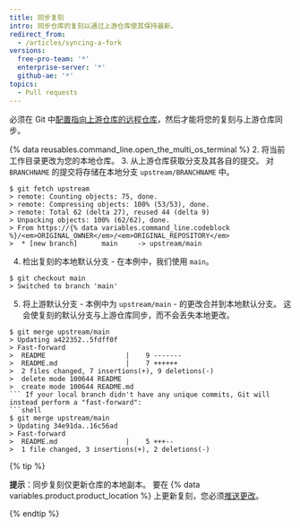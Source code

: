 ```yaml
---
title: 同步复刻
intro: 同步仓库的复刻以通过上游仓库使其保持最新。
redirect_from:
  - /articles/syncing-a-fork
versions:
  free-pro-team: '*'
  enterprise-server: '*'
  github-ae: '*'
topics:
  - Pull requests
---
```


必须在 Git 中[配置指向上游仓库的远程仓库](/articles/configuring-a-remote-for-a-fork)，然后才能将您的复刻与上游仓库同步。

{% data reusables.command_line.open_the_multi_os_terminal %}
2. 将当前工作目录更改为您的本地仓库。
3. 从上游仓库获取分支及其各自的提交。 对 `BRANCHNAME` 的提交将存储在本地分支 `upstream/BRANCHNAME` 中。
  ```shell
  $ git fetch upstream
  > remote: Counting objects: 75, done.
  > remote: Compressing objects: 100% (53/53), done.
  > remote: Total 62 (delta 27), reused 44 (delta 9)
  > Unpacking objects: 100% (62/62), done.
  > From https://{% data variables.command_line.codeblock %}/<em>ORIGINAL_OWNER</em>/<em>ORIGINAL_REPOSITORY</em>
  >  * [new branch]      main     -> upstream/main
  ```
4. 检出复刻的本地默认分支 - 在本例中，我们使用 `main`。
  ```shell
  $ git checkout main
  > Switched to branch 'main'
  ```
5. 将上游默认分支 - 本例中为 `upstream/main` - 的更改合并到本地默认分支。 这会使复刻的默认分支与上游仓库同步，而不会丢失本地更改。
  ```shell
  $ git merge upstream/main
  > Updating a422352..5fdff0f
  > Fast-forward
  >  README                    |    9 -------
  >  README.md                 |    7 ++++++
  >  2 files changed, 7 insertions(+), 9 deletions(-)
  >  delete mode 100644 README
  >  create mode 100644 README.md
  ``` If your local branch didn't have any unique commits, Git will instead perform a "fast-forward":
  ```shell
  $ git merge upstream/main
  > Updating 34e91da..16c56ad
  > Fast-forward
  >  README.md                 |    5 +++--
  >  1 file changed, 3 insertions(+), 2 deletions(-)
  ```

{% tip %}

**提示**：同步复刻仅更新仓库的本地副本。 要在 {% data variables.product.product_location %} 上更新复刻，您必须[推送更改](/github/getting-started-with-github/pushing-commits-to-a-remote-repository/)。

{% endtip %}
